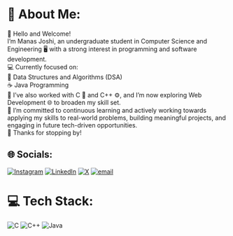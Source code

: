 # 💫 About Me:
👋 Hello and Welcome!<br>I’m Manas Joshi, an undergraduate student in Computer Science and Engineering 🖥️ with a strong interest in programming and software development.<br>💻 Currently focused on:<br>📘 Data Structures and Algorithms (DSA)<br>☕ Java Programming<br>🧠 I’ve also worked with C 🔧 and C++ ⚙️, and I’m now exploring Web Development 🌐 to broaden my skill set.<br>🚀 I’m committed to continuous learning and actively working towards applying my skills to real-world problems, building meaningful projects, and engaging in future tech-driven opportunities.<br>🙏 Thanks for stopping by!


## 🌐 Socials:
[![Instagram](https://img.shields.io/badge/Instagram-%23E4405F.svg?logo=Instagram&logoColor=white)](https://instagram.com/https://www.instagram.com/_._arcturus_/) [![LinkedIn](https://img.shields.io/badge/LinkedIn-%230077B5.svg?logo=linkedin&logoColor=white)](https://linkedin.com/in/https://www.linkedin.com/in/manas-joshi-60852a282/) [![X](https://img.shields.io/badge/X-black.svg?logo=X&logoColor=white)](https://x.com/https://x.com/joshimanas275?t=8cDGFZHsLEvQmg4qsySr9w&s=09) [![email](https://img.shields.io/badge/Email-D14836?logo=gmail&logoColor=white)](mailto:jmanas275@gmail.com) 

# 💻 Tech Stack:
![C](https://img.shields.io/badge/c-%2300599C.svg?style=for-the-badge&logo=c&logoColor=white) ![C++](https://img.shields.io/badge/c++-%2300599C.svg?style=for-the-badge&logo=c%2B%2B&logoColor=white) ![Java](https://img.shields.io/badge/java-%23ED8B00.svg?style=for-the-badge&logo=openjdk&logoColor=white)

<!-- Proudly created with GPRM ( https://gprm.itsvg.in ) -->
